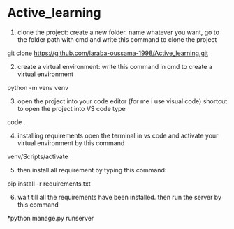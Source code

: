 # Active_learning

1) clone the project:
create a new folder. name whatever you want, go to the folder path with cmd and write this command to clone the project

git clone https://github.com/laraba-oussama-1998/Active_learning.git


2) create a virtual environment:
write this command in cmd to create a virtual environment

python -m venv venv


3) open the project into your code editor (for me i use visual code)
shortcut to open the project into VS code type 

code .


4) installing requirements
open the terminal in vs code and activate your virtual environment by this command

venv/Scripts/activate


5) then install all requirement by typing this command:

pip install -r requirements.txt



6) wait till all the requirements have been installed. then run the server by this command

*python manage.py runserver



